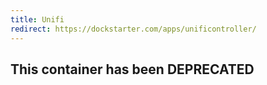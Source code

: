 ```yaml
---
title: Unifi
redirect: https://dockstarter.com/apps/unificontroller/
---
```


## This container has been DEPRECATED
